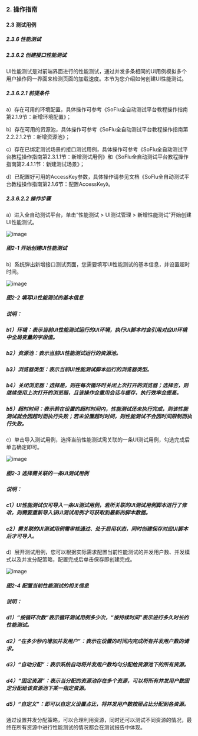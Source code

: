 ### 2. 操作指南

#### 2.3 测试用例

##### 2.3.6 性能测试

##### 2.3.6.2 创建接口性能测试

UI性能测试是对前端界面进行的性能测试，通过并发多条相同的UI用例模拟多个用户操作同一界面来检测页面的加载速度。本节为您介绍如何创建UI性能测试。

##### 2.3.6.2.1 前提条件

a）存在可用的环境配置，具体操作可参考《SoFlu全自动测试平台教程操作指南第2.1.9节：新增环境配置》；

b）存在可用的资源池，具体操作可参考《SoFlu全自动测试平台教程操作指南第2.2.2.1.2节：新增资源池》；

c）存在已绑定测试场景的接口测试用例，具体操作可参考《SoFlu全自动测试平台教程操作指南第2.3.1.1节：新增测试用例》和《SoFlu全自动测试平台教程操作指南第2.4.1.1节：新建测试场景》；

d）已配置好可用的AccessKey参数，具体操作请参见文档《SoFlu全自动测试平台教程操作指南第2.1.6节：配置AccessKey》。

##### 2.3.6.2.2 操作步骤

a）进入全自动测试平台，单击“性能测试 > UI测试管理 > 新增性能测试”开始创建UI性能测试。

![image](https://user-images.githubusercontent.com/79617492/190991036-9561f9a0-c6f8-4819-b0d5-f56b220360a3.png)

##### 图2-1 开始创建UI性能测试

b）系统弹出新增接口测试页面，您需要填写UI性能测试的基本信息，并设置超时时间。

![image](https://user-images.githubusercontent.com/79617492/190991053-c8d49bd0-8483-42c1-842e-95bb2d0acb19.png)

##### 图2-2 填写UI性能测试的基本信息

##### 说明：

##### b1）环境：表示当前UI性能测试运行的UI环境，执行UI脚本时会引用对应UI环境中全局变量的字段值。

##### b2）资源池：表示当前UI性能测试运行的资源池。

##### b3）浏览器类型：表示当前UI性能测试脚本运行的浏览器类型。

##### b4）关闭浏览器：选择是，则在每次循环时关闭上次打开的浏览器；选择否，则继续使用上次打开的浏览器，且该操作会重用会话与缓存，执行效率会提高。

##### b5）超时时间：表示若在设置的超时时间内，性能测试还未执行完成，则该性能测试就会因超时而执行失败；若未设置超时时间，则性能测试不会因时间限制而执行失败。

c）单击导入测试用例，选择当前性能测试需关联的一条UI测试用例，勾选完成后单击确定即可。

![image](https://user-images.githubusercontent.com/79617492/190991114-d222d356-0478-4359-a58d-47182fa5b188.png)

##### 图2-3 选择需关联的一条UI测试用例

##### 说明：

##### c1）UI性能测试仅可导入一条UI测试用例，若所关联的UI测试用例脚本进行了修改，则需要重新导入该UI测试用例才可获取到最新的脚本数据。

##### c2）需关联的UI测试用例需审核通过、处于启用状态，同时创建保存对应UI脚本后才可导入。

d）展开测试用例，您可以根据实际需求配置当前性能测试的并发用户数、并发模式以及并发分配策略，配置完成后单击保存即创建完成。

![image](https://user-images.githubusercontent.com/79617492/190991133-10f853bd-4021-4e9f-b14c-b96d3175b776.png)

##### 图2-4 配置当前性能测试的相关信息

##### 说明：

##### d1）“按循环次数”表示循环测试用例多少次，“按持续时间”表示进行多久时长的性能测试。

##### d2）“在多少秒内增加并发用户”：表示在设置的时间内完成所有并发用户数的请求。

##### d3）“自动分配”：表示系统自动将并发用户数均匀分配给资源池下的所有资源。

##### d4）“固定资源”：表示当分配的资源池存在多个资源，可以将所有并发用户数固定分配给该资源池下某一指定资源。

##### d5）“自定义”：即可以自定义设置占比，将并发用户数按照占比分配到各资源。

通过设置并发分配策略，可以合理利用资源，同时还可以测试不同资源的情况，最终在所有资源中进行性能测试的情况都会在测试报告中体现。
